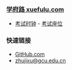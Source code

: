 ### **[学府路 xuefulu.com](http://xuefulu.com/)**

+ [考试时钟](http://508cst.gcu.edu.cn/clock/) - [考试座位](http://508cst.gcu.edu.cn/seat/)

### **快速链接**
+ [GitHub.com](https://github.com/login)
+ <zhujixu@gcu.edu.cn>
